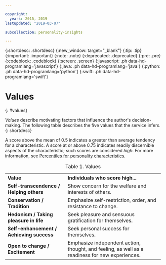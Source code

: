 ```yaml
---

copyright:
  years: 2015, 2019
lastupdated: "2019-03-07"

subcollection: personality-insights

---
```


{:shortdesc: .shortdesc}
{:new_window: target="_blank"}
{:tip: .tip}
{:important: .important}
{:note: .note}
{:deprecated: .deprecated}
{:pre: .pre}
{:codeblock: .codeblock}
{:screen: .screen}
{:javascript: .ph data-hd-programlang='javascript'}
{:java: .ph data-hd-programlang='java'}
{:python: .ph data-hd-programlang='python'}
{:swift: .ph data-hd-programlang='swift'}

# Values
{: #values}

*Values* describe motivating factors that influence the author's decision-making. The following table describes the five values that the service infers.
{: shortdesc}

A score above the mean of 0.5 indicates a greater than average tendency for a characteristic. A score at or above 0.75 indicates readily discernible aspects of the characteristic; such scores are considered *high*. For more information, see [Percentiles for personality characteristics](/docs/services/personality-insights?topic=personality-insights-numeric#percentiles).

<table>
  <caption>Table 1. Values</caption>
  <tr>
    <th style="text-align:left">Value</th>
    <th style="text-align:left">Individuals who score high...</th>
  </tr>
  <tr>
    <td><strong>Self-transcendence / Helping others</strong></td>
    <td>Show concern for the welfare and interests of others.</td>
  </tr>
  <tr>
    <td><strong>Conservation / Tradition</strong></td>
    <td>Emphasize self-restriction, order, and resistance to change.</td>
  </tr>
  <tr>
    <td><strong>Hedonism / Taking pleasure in life</strong></td>
    <td>Seek pleasure and sensuous gratification for themselves.</td>
  </tr>
  <tr>
    <td><strong>Self-enhancement / Achieving success</strong></td>
    <td>Seek personal success for themselves.</td>
  </tr>
  <tr>
    <td><strong>Open to change / Excitement</strong></td>
    <td>Emphasize independent action, thought, and feeling, as well as
      a readiness for new experiences.</td>
  </tr>
</table>

